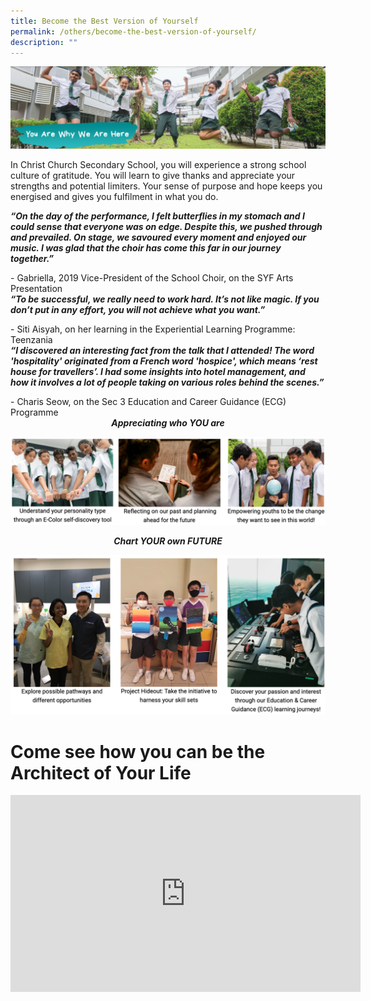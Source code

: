 ```yaml
---
title: Become the Best Version of Yourself
permalink: /others/become-the-best-version-of-yourself/
description: ""
---
```



![](/images/yawwah%20banner.png)

In Christ Church Secondary School, you will experience a strong school culture of gratitude. You will learn to give thanks and appreciate your strengths and potential limiters. Your sense of purpose and hope keeps you energised and gives you fulfilment in what you do. 

***“On the day of the performance, I felt butterflies in my stomach and I could sense that everyone was on edge. Despite this, we pushed through and prevailed. On stage, we savoured every moment and enjoyed our music. I was glad that the choir has come this far in our journey together.”***

<div>
<div style="float: right">
- Gabriella, 2019 Vice-President of the School Choir, on the SYF Arts Presentation
</div>
</div>

<br> 

***“To be successful, we really need to work hard. It’s not like magic. If you don’t put in any effort, you will not achieve what you want.”***

<div>
<div style="float: right">
- Siti Aisyah, on her learning in the Experiential Learning Programme: Teenzania 
</div>
</div>

<br>

***“I discovered an interesting fact from the talk that I attended! The word 'hospitality' originated from a French word 'hospice', which means ‘rest house for travellers’. I had some insights into hotel management, and how it involves a lot of people taking on various roles behind the scenes.”***

<div>
<div style="float: right">
- Charis Seow, on the Sec 3 Education and Career Guidance (ECG) Programme 
</div>
</div>

<br>

<center><strong><em>Appreciating who YOU are</em></strong></center>

![](/images/appreciate.png)

<center><strong><em>Chart YOUR own FUTURE</em></strong></center>

![](/images/cyof.png)

#  Come see how you can be the Architect of Your Life

<center><iframe width="560" height="315" src="https://www.youtube.com/embed/J2eHP0WGFK8" title="YouTube video player" frameborder="0" allow="accelerometer; autoplay; clipboard-write; encrypted-media; gyroscope; picture-in-picture" allowfullscreen></iframe></center>